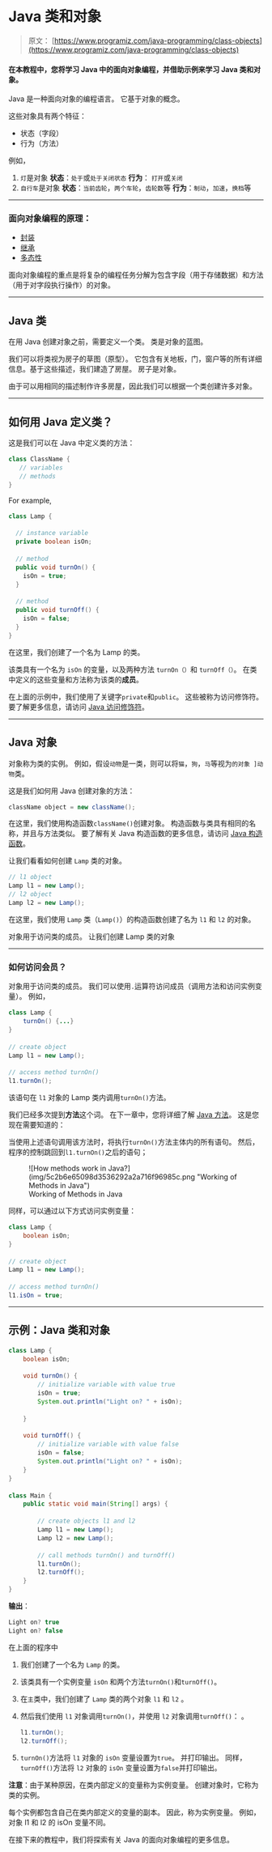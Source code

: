 # Java 类和对象

> 原文： [https://www.programiz.com/java-programming/class-objects](https://www.programiz.com/java-programming/class-objects)

#### 在本教程中，您将学习 Java 中的面向对象编程，并借助示例来学习 Java 类和对象。

Java 是一种面向对象的编程语言。 它基于对象的概念。

这些对象具有两个特征：

*   状态（字段）
*   行为（方法）

例如，

1.  `灯`是对象
    **状态**：`处于`或`处于关闭状态`
    **行为**： `打开`或`关闭`
2.  `自行车`是对象
    **状态**：`当前齿轮`，`两个车轮`，`齿轮数`等
    **行为**：`制动`，`加速`，`换档`等

* * *

### 面向对象编程的原理：

*   [封装](/java-programming/encapsulation "Java Encapsulation")
*   [继承](/java-programming/inheritance "Java Inheritance")
*   [多态性](/java-programming/polymorphism "Java Polymorphism")

面向对象编程的重点是将复杂的编程任务分解为包含字段（用于存储数据）和方法（用于对字段执行操作）的对象。

* * *

## Java 类

在用 Java 创建对象之前，需要定义一个类。 类是对象的蓝图。

我们可以将类视为房子的草图（原型）。 它包含有关地板，门，窗户等的所有详细信息。基于这些描述，我们建造了房屋。 房子是对象。

由于可以用相同的描述制作许多房屋，因此我们可以根据一个类创建许多对象。

* * *

## 如何用 Java 定义类？

这是我们可以在 Java 中定义类的方法：

```java
class ClassName {
   // variables
   // methods
}
```

For example,

```java
class Lamp {

  // instance variable
  private boolean isOn;

  // method
  public void turnOn() {
    isOn = true;
  }

  // method
  public void turnOff() {
  	isOn = false;
  }
}
```

在这里，我们创建了一个名为 Lamp 的类。

该类具有一个名为 `isOn` 的变量，以及两种方法 `turnOn（）`和 `turnOff（）`。 在类中定义的这些变量和方法称为该类的**成员**。

在上面的示例中，我们使用了关键字`private`和`public`。 这些被称为访问修饰符。 要了解更多信息，请访问 [Java 访问修饰符](/java-programming/access-modifiers "Java Access Modifiers")。

* * *

## Java 对象

对象称为类的实例。 例如，假设`动物`是一类，则可以将`猫`，`狗`，`马`等视为`的对象 ]动物`类。

这是我们如何用 Java 创建对象的方法：

```java
className object = new className();
```

在这里，我们使用构造函数`className()`创建对象。 构造函数与类具有相同的名称，并且与方法类似。 要了解有关 Java 构造函数的更多信息，请访问 [Java 构造函数](/java-programming/constructors "Java Constructors")。

让我们看看如何创建 `Lamp` 类的对象。

```java
// l1 object
Lamp l1 = new Lamp();
// l2 object
Lamp l2 = new Lamp();
```

在这里，我们使用 `Lamp` 类（`Lamp()`）的构造函数创建了名为 `l1` 和 `l2` 的对象。

对象用于访问类的成员。 让我们创建 Lamp 类的对象

* * *

### 如何访问会员？

对象用于访问类的成员。 我们可以使用`.`运算符访问成员（调用方法和访问实例变量）。 例如，

```java
class Lamp {
    turnOn() {...}
}

// create object
Lamp l1 = new Lamp();

// access method turnOn()
l1.turnOn();
```

该语句在 `l1` 对象的 Lamp 类内调用`turnOn()`方法。

我们已经多次提到**方法**这个词。 在下一章中，您将详细了解 [Java 方法](/java-programming/methods "Java Methods")。 这是您现在需要知道的：

当使用上述语句调用该方法时，将执行`turnOn()`方法主体内的所有语句。 然后，程序的控制跳回到`l1.turnOn()`之后的语句；

<figure>![How methods work in Java?](img/5c2b6e65098d3536292a2a716f96985c.png "Working of Methods in Java")

<figcaption>Working of Methods in Java</figcaption>

</figure>

同样，可以通过以下方式访问实例变量：

```java
class Lamp {
    boolean isOn;
}

// create object
Lamp l1 = new Lamp();

// access method turnOn()
l1.isOn = true;
```

* * *

## 示例：Java 类和对象

```java
class Lamp {
    boolean isOn;

    void turnOn() {
        // initialize variable with value true
        isOn = true;
        System.out.println("Light on? " + isOn);

    }

    void turnOff() {
        // initialize variable with value false
        isOn = false;
        System.out.println("Light on? " + isOn);
    }
}

class Main {
    public static void main(String[] args) {

        // create objects l1 and l2
        Lamp l1 = new Lamp();
        Lamp l2 = new Lamp();

        // call methods turnOn() and turnOff()
        l1.turnOn();
        l2.turnOff();
    }
}
```

**输出**：

```java
Light on? true
Light on? false
```

在上面的程序中

1.  我们创建了一个名为 `Lamp` 的类。
2.  该类具有一个实例变量 `isOn` 和两个方法`turnOn()`和`turnOff()`。
3.  在`主`类中，我们创建了 `Lamp` 类的两个对象 `l1` 和 `l2` 。
4.  然后我们使用 `l1` 对象调用`turnOn()`，并使用 `l2` 对象调用`turnOff()`：
    。

    ```java
    l1.turnOn();
    l2.turnOff();
    ```

5.  `turnOn()`方法将 `l1` 对象的 `isOn` 变量设置为`true`。 并打印输出。 同样，`turnOff()`方法将 `l2` 对象的 `isOn` 变量设置为`false`并打印输出。

**注意**：由于某种原因，在类内部定义的变量称为实例变量。 创建对象时，它称为类的实例。

每个实例都包含自己在类内部定义的变量的副本。 因此，称为实例变量。 例如，对象 l1 和 l2 的 isOn 变量不同。

在接下来的教程中，我们将探索有关 Java 的面向对象编程的更多信息。